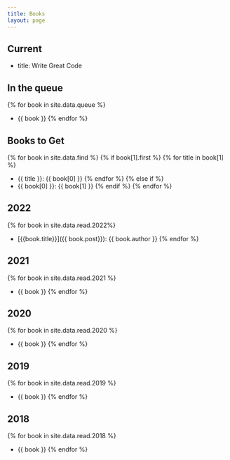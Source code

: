 ```yaml
---
title: Books
layout: page
---
```

## Current
- title: Write Great Code

## In the queue
{% for book in site.data.queue %}
  - {{ book }}
{% endfor %}

## Books to Get
{% for book in site.data.find %}
    {% if book[1].first %}
        {% for title in book[1] %}
- {{ title }}: {{ book[0] }}
        {% endfor %}
    {% else if %}
- {{ book[0] }}: {{ book[1] }}
    {% endif %}
{% endfor %}

## 2022
{% for book in site.data.read.2022%}
- [{{book.title}}]({{ book.post}}): {{ book.author }}
{% endfor %}

## 2021
{% for book in site.data.read.2021 %}
- {{ book }}
{% endfor %}

## 2020
{% for book in site.data.read.2020 %}
- {{ book }}
{% endfor %}

## 2019
{% for book in site.data.read.2019 %}
- {{ book }}
{% endfor %}

## 2018
{% for book in site.data.read.2018 %}
- {{ book }}
{% endfor %}
